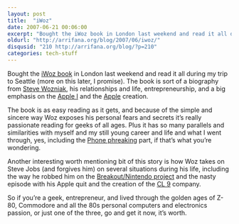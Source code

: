 ```yaml
---
layout: post
title:  "iWoz"
date: 2007-06-21 00:06:00
excerpt: "Bought the iWoz book in London last weekend and read it all during my trip to Seattle (more on this later, I promise). The book is sort of a biography from Steve Wozniak, his relationships and life, entrepreneurship, and a big emphasis on the Apple I and the Apple creation."
oldurl: "http://arrifana.org/blog/2007/06/iwoz/"
disqusid: "210 http://arrifana.org/blog/?p=210"
categories: tech-stuff
---
```


Bought the [iWoz book][1] in London last weekend and read it all during my trip to Seattle (more on this later, I promise). The book is sort of a biography from [Steve Wozniak][2], his relationships and life, entrepreneurship, and a big emphasis on the [Apple I][3] and the [Apple][4] creation.

The book is as easy reading as it gets, and because of the simple and sincere way Woz exposes his personal fears and secrets it’s really passionate reading for geeks of all ages. Plus it has so many parallels and similarities with myself and my still young career and life and what I went through, yes, including the [Phone phreaking][5] part, if that’s what you’re wondering.

Another interesting worth mentioning bit of this story is how Woz takes on Steve Jobs (and forgives him) on several situations during his life, including the way he robbed him on the [Breakout/Nintendo project][6] and the nasty episode with his Apple quit and the creation of the [CL 9][7] company.

So if you’re a geek, entrepreneur, and lived through the golden ages of Z-80, Commodore and all the 80s personal computers and electronics passion, or just one of the three, go and get it now, it’s worth.


[1]: http://www.amazon.com/iWoz-Computer-Invented-Personal-Co-Founded/dp/0393061434
[2]: http://en.wikipedia.org/wiki/Steve_Wozniak
[3]: http://en.wikipedia.org/wiki/Apple_I
[4]: http://apple.com/
[5]: http://en.wikipedia.org/wiki/Phreaking
[6]: http://en.wikipedia.org/wiki/Breakout
[7]: http://en.wikipedia.org/wiki/CL_9